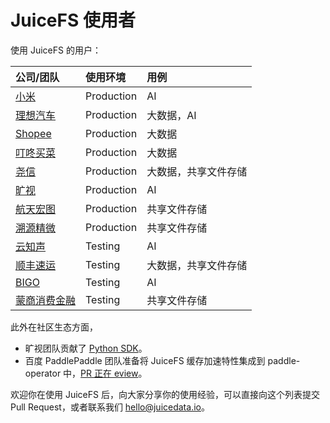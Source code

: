 # JuiceFS 使用者

使用 JuiceFS 的用户：

| 公司/团队                                          | 使用环境   | 用例                 |
| :---                                              | :---       | :---                 |
| [小米](https://www.mi.com)                         | Production | AI                   |
| [理想汽车](https://www.lixiang.com)                | Production | 大数据，AI           |
| [Shopee](https://shopee.com)                      | Production | 大数据               |
| [叮咚买菜](https://www.100.me)                     | Production | 大数据               |
| [尧信](https://www.yaoxinhd.com)                  | Production | 大数据，共享文件存储 |
| [旷视](https://megvii.com)                     | Production    | AI         |
| [航天宏图](https://www.piesat.cn)                  | Production    | 共享文件存储         |
| [溯源精微](http://www.geneway.cn)                  | Production    | 共享文件存储         |
| [云知声](https://www.unisound.com)                  | Testing    | AI         |
| [顺丰速运](https://www.sf-express.com)             | Testing    | 大数据，共享文件存储 |
| [BIGO](https://bigo.tv)                           | Testing    | AI                   |
| [蒙商消费金融](https://www.mengshangxiaofei.com)   | Testing    | 共享文件存储         |

此外在社区生态方面，

- 旷视团队贡献了 [Python SDK](https://github.com/megvii-research/juicefs-python)。
- 百度 PaddlePaddle 团队准备将 JuiceFS 缓存加速特性集成到 paddle-operator 中，[PR 正在 eview](https://github.com/PaddleFlow/paddle-operator/pull/69)。

欢迎你在使用 JuiceFS 后，向大家分享你的使用经验，可以直接向这个列表提交 Pull Request，或者联系我们 hello@juicedata.io。
